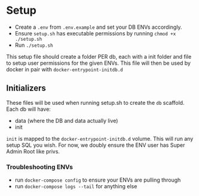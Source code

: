 # Setup

- Create a `.env` from `.env.example` and set your DB ENVs accordingly.
- Ensure `setup.sh` has executable permissions by running `chmod +x ./setup.sh`
- Run `./setup.sh`

This setup file should create a folder PER db, each with a init folder and file to setup user permissions for the given ENVs.
This file will then be used by docker in pair with `docker-entrypoint-initdb.d`

## Initializers

These files will be used when running setup.sh to create the `db` scaffold.
Each db will have:

- data (where the DB and data actually live)
- init

`init` is mapped to the `docker-entrypoint-initdb.d` volume.
This will run any setup SQL you wish. For now, we doubly ensure the ENV user has Super Admin Root like privs.

### Troubleshooting ENVs

- run `docker-compose config` to ensure your ENVs are pulling through
- run `docker-compose logs --tail` for anything else
